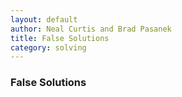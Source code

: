 ```yaml
---
layout: default
author: Neal Curtis and Brad Pasanek
title: False Solutions
category: solving
---
```

### False Solutions



